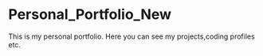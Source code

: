 # Personal_Portfolio_New
This is my personal portfolio. Here you can see my projects,coding profiles etc.
